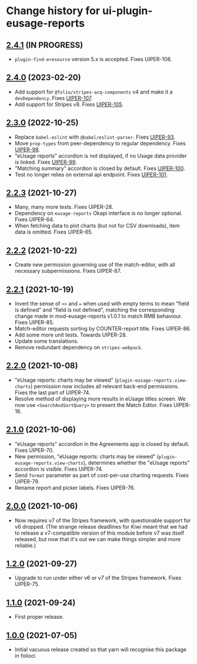 # Change history for ui-plugin-eusage-reports

## [2.4.1](https://github.com/folio-org/ui-plugin-eusage-reports/tree/v2.4.1) (IN PROGRESS)

* `plugin-find-eresource` version 5.x is accepted. Fixes UIPER-108.

## [2.4.0](https://github.com/folio-org/ui-plugin-eusage-reports/tree/v2.4.0) (2023-02-20)

* Add support for `@folio/stripes-acq-components` v4 and make it a `devDependency`. Fixes [UIPER-107](https://issues.folio.org/browse/UIPER-107).
* Add support for Stripes v8. Fixes [UIPER-105](https://issues.folio.org/browse/UIPER-105).

## [2.3.0](https://github.com/folio-org/ui-plugin-eusage-reports/tree/v2.3.0) (2022-10-25)

* Replace `babel-eslint` with `@babel/eslint-parser`. Fixes [UIPER-93](https://issues.folio.org/browse/UIPER-93).
* Move `prop-types` from peer-dependency to regular dependency. Fixes [UIPER-98](https://issues.folio.org/browse/UIPER-98).
* "eUsage reports" accordion is not displayed, if no Usage data provider is linked. Fixes [UIPER-99](https://issues.folio.org/browse/UIPER-99).
* "Matching summary" accordion is closed by default. Fixes [UIPER-100](https://issues.folio.org/browse/UIPER-100).
* Test no longer relies on external api endpoint. Fixes [UIPER-101](https://issues.folio.org/browse/UIPER-101).

## [2.2.3](https://github.com/folio-org/ui-plugin-eusage-reports/tree/v2.2.3) (2021-10-27)

* Many, many more tests. Fixes UIPER-28.
* Dependency on `eusage-reports` Okapi interface is no longer optional. Fixes UIPER-64.
* When fetching data to plot charts (but not for CSV downloads), item data is omitted. Fixes UIPER-65.

## [2.2.2](https://github.com/folio-org/ui-plugin-eusage-reports/tree/v2.2.2) (2021-10-22)

* Create new permission governing use of the match-editor, with all necessary subpermissions. Fixes UIPER-87.

## [2.2.1](https://github.com/folio-org/ui-plugin-eusage-reports/tree/v2.2.1) (2021-10-19)

* Invert the sense of `<>` and `=` when used with empty terms to mean "field is defined" and "field is not defined", matching the corresponding change made in mod-eusage-reports v1.0.1 to match RMB behaviour. Fixes UIPER-85.
* Match-editor requests sorting by COUNTER-report title. Fixes UIPER-86.
* Add some more unit tests. Towards UIPER-28.
* Update some translations.
* Remove redundant dependency on `stripes-webpack`.

## [2.2.0](https://github.com/folio-org/ui-plugin-eusage-reports/tree/v2.2.0) (2021-10-08)

* "eUsage reports: charts may be viewed" (`plugin-eusage-reports.view-charts`) permission now includes all relevant back-end permissions. Fixes the last part of UIPER-74.
* Resolve method of displaying more results in eUsage titles screen. We now use `<SearchAndSortQuery>` to present the Match Editor. Fixes UIPER-16.

## [2.1.0](https://github.com/folio-org/ui-plugin-eusage-reports/tree/v2.1.0) (2021-10-06)

* "eUsage reports" accordion in the Agreements app is closed by default. Fixes UIPER-70.
* New permission, "eUsage reports: charts may be viewed" (`plugin-eusage-reports.view-charts`), determines whether the "eUsage reports" accordion is visible. Fixes UIPER-74.
* Send `format` parameter as part of cost-per-use charting requests. Fixes UIPER-79.
* Rename report and picker labels. Fixes UIPER-76.

## [2.0.0](https://github.com/folio-org/ui-plugin-eusage-reports/tree/v2.0.0) (2021-10-06)

* Now requires v7 of the Stripes framework, with questionable support for v6 dropped. (The strange release deadlines for Kiwi meant that we had to release a v7-compatible version of this module before v7 was itself released, but now that it's out we can make things simpler and more reliable.)

## [1.2.0](https://github.com/folio-org/ui-plugin-eusage-reports/tree/v1.2.0) (2021-09-27)

* Upgrade to run under either v6 or v7 of the Stripes framework. Fixes UIPER-75.

## [1.1.0](https://github.com/folio-org/ui-plugin-eusage-reports/tree/v1.1.0) (2021-09-24)

* First proper release.

## [1.0.0](https://github.com/folio-org/ui-plugin-eusage-reports/tree/v1.0.0) (2021-07-05)

* Initial vacuous release created so that yarn will recognise this package in folioci

